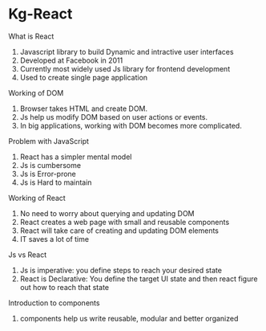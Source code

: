 # Kg-React

What is React

1. Javascript library to build Dynamic and intractive user interfaces
2. Developed at Facebook in 2011
3. Currently most widely used Js library for frontend development
4. Used to create single page application 

 Working of DOM

1. Browser takes HTML and create DOM.
2. Js help us modify DOM based on user actions or events.
3. In big applications, working with DOM becomes more complicated.

Problem with JavaScript

1. React has a simpler mental model 
2. Js is cumbersome
3. Js is Error-prone
4. Js is Hard to maintain

Working of React

1. No need to worry about querying and updating DOM
2. React creates a web page with small and reusable components
3. React will take care of creating and updating DOM elements
4. IT saves a lot of time

Js vs React

1. Js is imperative: you define steps to reach your desired state
2. React is Declarative: You define the target UI state and then react figure out how to reach that state

Introduction to components

1. components help us write reusable, modular and better organized 
